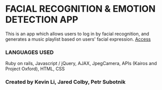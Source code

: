 # FACIAL RECOGNITION & EMOTION DETECTION APP

This is an app which allows users to log in by facial recognition, and generates a music playlist based on users' facial expression.
[Access](https://facial-app.herokuapp.com/)

### LANGUAGES USED

Ruby on rails, Javascript / jQuery, AJAX, JpegCamera, APIs (Kairos and Project Oxford), HTML, CSS

### Created by Kevin Li, Jared Colby, Petr Subotnik

